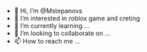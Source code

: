 - 👋 Hi, I’m @Mstepanovs
- 👀 I’m interested in roblox game and creting
- 🌱 I’m currently learning ...
- 💞️ I’m looking to collaborate on ...
- 📫 How to reach me ...

<!---
Mstepanovs/Mstepanovs is a ✨ special ✨ repository because its `README.md` (this file) appears on your GitHub profile.
You can click the Preview link to take a look at your changes.
--->
